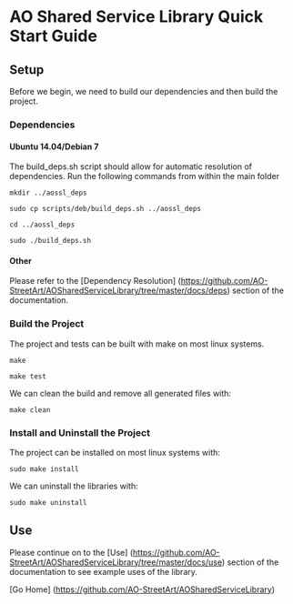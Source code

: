 # AO Shared Service Library Quick Start Guide

## Setup

Before we begin, we need to build our dependencies and then build the project.

### Dependencies

#### Ubuntu 14.04/Debian 7
The build_deps.sh script should allow for automatic resolution of dependencies.  Run the following commands from within the main folder

`mkdir ../aossl_deps`

`sudo cp scripts/deb/build_deps.sh ../aossl_deps`

`cd ../aossl_deps`

`sudo ./build_deps.sh`

#### Other
Please refer to the [Dependency Resolution] (https://github.com/AO-StreetArt/AOSharedServiceLibrary/tree/master/docs/deps) section of the documentation.

### Build the Project

The project and tests can be built with make on most linux systems.

`make`

`make test`

We can clean the build and remove all generated files with:

`make clean`

### Install and Uninstall the Project

The project can be installed on most linux systems with:

`sudo make install`

We can uninstall the libraries with:

`sudo make uninstall`

## Use
Please continue on to the [Use] (https://github.com/AO-StreetArt/AOSharedServiceLibrary/tree/master/docs/use) section of the documentation to see example uses of the library.

[Go Home] (https://github.com/AO-StreetArt/AOSharedServiceLibrary)
